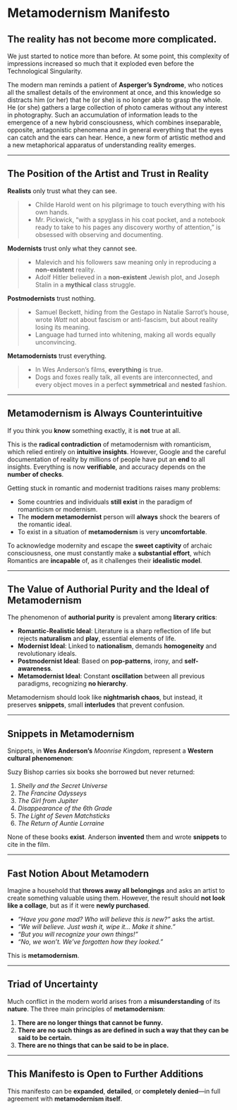 # **Metamodernism Manifesto**

## **The reality has not become more complicated.**
We just started to notice more than before. At some point, this complexity of impressions increased so much that it exploded even before the Technological Singularity. 

The modern man reminds a patient of **Asperger’s Syndrome**, who notices all the smallest details of the environment at once, and this knowledge so distracts him (or her) that he (or she) is no longer able to grasp the whole. He (or she) gathers a large collection of photo cameras without any interest in photography. Such an accumulation of information leads to the emergence of a new hybrid consciousness, which combines inseparable, opposite, antagonistic phenomena and in general everything that the eyes can catch and the ears can hear. Hence, a new form of artistic method and a new metaphorical apparatus of understanding reality emerges.

---

## **The Position of the Artist and Trust in Reality**

**Realists** only trust what they can see.
>  - Childe Harold went on his pilgrimage to touch everything with his own hands.
>  - Mr. Pickwick, “with a spyglass in his coat pocket, and a notebook ready to take to his pages any discovery worthy of attention,” is obsessed with observing and documenting.

**Modernists** trust only what they cannot see.
>  - Malevich and his followers saw meaning only in reproducing a **non-existent** reality.
>  - Adolf Hitler believed in a **non-existent** Jewish plot, and Joseph Stalin in a **mythical** class struggle.

**Postmodernists** trust nothing.
>  - Samuel Beckett, hiding from the Gestapo in Natalie Sarrot’s house, wrote *Watt* not about fascism or anti-fascism, but about reality losing its meaning.
>  - Language had turned into whitening, making all words equally unconvincing.

**Metamodernists** trust everything.
>  - In Wes Anderson’s films, **everything** is true.
>  - Dogs and foxes really talk, all events are interconnected, and every object moves in a perfect **symmetrical** and **nested** fashion.

---

## **Metamodernism is Always Counterintuitive**

If you think you **know** something exactly, it is **not** true at all. 

This is the **radical contradiction** of metamodernism with romanticism, which relied entirely on **intuitive insights**. However, Google and the careful documentation of reality by millions of people have put an **end** to all insights. Everything is now **verifiable**, and accuracy depends on the **number of checks**.

Getting stuck in romantic and modernist traditions raises many problems:

- Some countries and individuals **still exist** in the paradigm of romanticism or modernism.
- The **modern metamodernist** person will **always** shock the bearers of the romantic ideal.
- To exist in a situation of **metamodernism** is very **uncomfortable**.

To acknowledge modernity and escape the **sweet captivity** of archaic consciousness, one must constantly make a **substantial effort**, which Romantics are **incapable** of, as it challenges their **idealistic model**.

---

## **The Value of Authorial Purity and the Ideal of Metamodernism**

The phenomenon of **authorial purity** is prevalent among **literary critics**:

- **Romantic-Realistic Ideal**: Literature is a sharp reflection of life but rejects **naturalism** and **play**, essential elements of life.
- **Modernist Ideal**: Linked to **nationalism**, demands **homogeneity** and revolutionary ideals.
- **Postmodernist Ideal**: Based on **pop-patterns**, irony, and **self-awareness**.
- **Metamodernist Ideal**: Constant **oscillation** between all previous paradigms, recognizing **no hierarchy**.

Metamodernism should look like **nightmarish chaos**, but instead, it preserves **snippets**, small **interludes** that prevent confusion.

---

## **Snippets in Metamodernism**

Snippets, in **Wes Anderson’s** *Moonrise Kingdom*, represent a **Western cultural phenomenon**:

Suzy Bishop carries six books she borrowed but never returned:

1. *Shelly and the Secret Universe*
2. *The Francine Odysseys*
3. *The Girl from Jupiter*
4. *Disappearance of the 6th Grade*
5. *The Light of Seven Matchsticks*
6. *The Return of Auntie Lorraine*

None of these books **exist**. Anderson **invented** them and wrote **snippets** to cite in the film.

---

## **Fast Notion About Metamodern**

Imagine a household that **throws away all belongings** and asks an artist to create something valuable using them. However, the result should **not look like a collage**, but as if it were **newly purchased**.

- *“Have you gone mad? Who will believe this is new?”* asks the artist.
- *“We will believe. Just wash it, wipe it… Make it shine.”*
- *“But you will recognize your own things!”* 
- *“No, we won’t. We’ve forgotten how they looked.”*

This is **metamodernism**.

---

## **Triad of Uncertainty**

Much conflict in the modern world arises from a **misunderstanding** of its **nature**. The three main principles of **metamodernism**:

1. **There are no longer things that cannot be funny.**
2. **There are no such things as are defined in such a way that they can be said to be certain.**
3. **There are no things that can be said to be in place.**

---

## **This Manifesto is Open to Further Additions**

This manifesto can be **expanded**, **detailed**, or **completely denied**—in full agreement with **metamodernism itself**.
